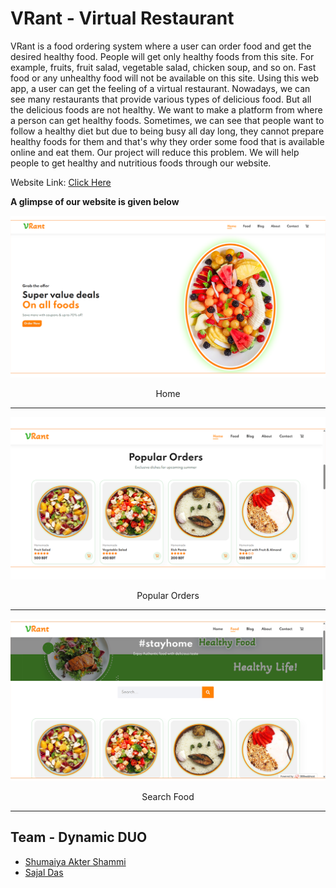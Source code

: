 # VRant - Virtual Restaurant
VRant is a food ordering system where a user can order food and get the desired healthy food. People will get only healthy foods from this site. For example, fruits, fruit salad, vegetable salad, chicken soup, and so on. Fast food or any unhealthy food will not be available on this site. Using this web app, a user can get the feeling of a virtual restaurant. Nowadays, we can see many restaurants that provide various types of delicious food. But all the delicious foods are not healthy. We want to make a platform from where a person can get healthy foods. Sometimes, we can see that people want to follow a healthy diet but due to being busy all day long, they cannot prepare healthy foods for them and that's why they order some food that is available online and eat them. Our project will reduce this problem. We will help people to get healthy and nutritious foods through our website.

Website Link: [Click Here](https://vrant.000webhostapp.com/)


**A glimpse of our website is given below**

![app](git_img/1.png)
<p align="center">Home</p>
<hr width="100%" color="black">

![book](git_img/2.png)
<p align="center">Popular Orders</p>
<hr width="100%" color="black">

![book](git_img/3.png)
<p align="center">Search Food</p>
<hr width="100%" color="black">

## Team - Dynamic DUO
  * [Shumaiya Akter Shammi](https://github.com/Shammi179)<br>
  * [Sajal Das](https://github.com/sajaldas19)